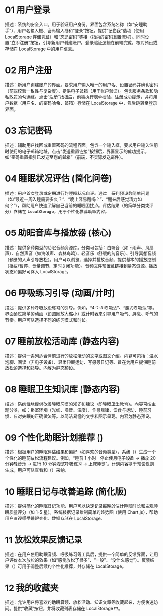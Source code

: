 # 01 用户登录
描述：系统的安全入口，用于验证用户身份。界面包含系统名称（如“安睡助手”）、用户名输入框、密码输入框和“登录”按钮。提供“记住我”选项（使用 LocalStorage 存储凭证）和“忘记密码”链接（指向的密码重置流程）。同时设置“立即注册”按钮，引导新用户创建账户。登录验证逻辑在前端完成，核对预设或存储在 LocalStorage 中的用户信息。

# 02 用户注册
描述：新用户创建账户的界面。要求用户输入唯一的用户名、设置密码并确认密码（前端校验一致性与复杂度）、提供电子邮箱（用于账户验证）。包含服务条款和隐私政策的勾选框。点击“注册”按钮后，前端执行表单校验，注册成功提示，并将用户数据（用户名、的密码哈希、邮箱）存储在 LocalStorage 中，然后跳转至登录界面。

# 03 忘记密码
描述：辅助用户找回或重置密码的流程界面。包含一个输入框，要求用户输入注册时使用的电子邮箱地址。点击“发送重置链接”按钮后，界面显示的成功提示，如“密码重置指引已发送至您的邮箱”（前端，不实际发送邮件）。

# 04 睡眠状况评估 (简化问卷)
描述：用户首次登录或定期进行的睡眠状况自评。通过一系列预设的简单问题（如“最近一周入睡需要多久？”、“晚上容易醒吗？”、“醒来后感觉精力如何？”），帮助用户快速了解自己当前的睡眠困扰点。评估结果（的简单分类或评分）存储在 LocalStorage，用于个性化推荐助眠内容。

# 05 助眠音库与播放器 (核心)
描述：提供多种类型的助眠音频资源库。分类可包括：白噪音（如下雨声、风扇声）、自然声音（如海浪声、森林鸟鸣）、轻音乐（舒缓的纯音乐）、引导冥想音频（预录的人声引导放松）。用户可以浏览、选择并播放音频。提供基本的播放控制（播放/暂停、音量调节、定时关闭功能）。音频文件预置或链接到静态资源。播放状态和偏好可存入 LocalStorage。

# 06 呼吸练习引导 (动画/计时)
描述：提供多种呼吸放松练习的引导。例如，“4-7-8 呼吸法”、“腹式呼吸法”等。界面通过简单的动画（如圆圈放大缩小）或计时器来引导用户吸气、屏息、呼气的节奏。用户可以选择不同的练习模式和时长。

# 07 睡前放松活动库 (静态内容)
描述：提供一系列适合睡前进行的放松活动的文字或图文介绍。内容可包括：温水泡脚、阅读（非电子设备）、轻柔伸展运动、写感恩日记等。旨在为用户提供睡前放松的选择和指导。内容为静态预设。

# 08 睡眠卫生知识库 (静态内容)
描述：系统性地提供改善睡眠习惯的知识和建议（即睡眠卫生教育）。内容可按主题分类，如：卧室环境（光线、噪音、温度）、作息规律、饮食与运动、睡前习惯、应对失眠的正确做法等。以简洁易懂的文字和图示呈现。内容为静态预设。

# 09 个性化助眠计划推荐 ()
描述：根据用户的睡眠评估结果和偏好（如喜欢的音频类型），系统（）生成一个个性化的睡前放松流程建议。例如，“睡前 1 小时：停止使用电子设备 -> 播放 20 分钟轻音乐 -> 进行 10 分钟腹式呼吸练习 -> 上床睡觉”。计划内容基于预设规则生成，用户可以查看和（）采纳。

# 10 睡眠日记与改善追踪 (简化版)
描述：提供简化的睡眠日记功能，用户可以快速记录每晚的估计睡眠时长和主观睡眠质量评分（如 1-5 星）。系统根据记录绘制简单的趋势图（使用 Chart.js），帮助用户直观感受睡眠变化。数据存储在 LocalStorage。

# 11 放松效果反馈记录
描述：在用户使用助眠音频、呼吸练习等工具后，提供一个简单的反馈界面，让用户评价本次放松的效果（如“感觉放松了很多”、“一般”、“没什么感觉”）。反馈结果（）可用于调整后续的个性化推荐，并存储在 LocalStorage。

# 12 我的收藏夹
描述：允许用户将喜欢的助眠音频、放松活动、知识文章等收藏起来，方便快速访问。提供“收藏”按钮，并将收藏列表存储在 LocalStorage 中。
